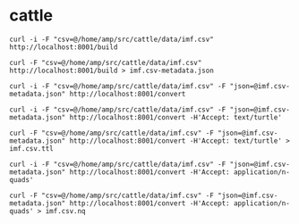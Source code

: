 # cattle

`curl -i -F "csv=@/home/amp/src/cattle/data/imf.csv" http://localhost:8001/build`

`curl -F "csv=@/home/amp/src/cattle/data/imf.csv" http://localhost:8001/build > imf.csv-metadata.json`

`curl -i -F "csv=@/home/amp/src/cattle/data/imf.csv" -F "json=@imf.csv-metadata.json" http://localhost:8001/convert`

`curl -i -F "csv=@/home/amp/src/cattle/data/imf.csv" -F "json=@imf.csv-metadata.json" http://localhost:8001/convert -H'Accept: text/turtle'`

`curl -F "csv=@/home/amp/src/cattle/data/imf.csv" -F "json=@imf.csv-metadata.json" http://localhost:8001/convert -H'Accept: text/turtle' > imf.csv.ttl`

`curl -i -F "csv=@/home/amp/src/cattle/data/imf.csv" -F "json=@imf.csv-metadata.json" http://localhost:8001/convert -H'Accept: application/n-quads'`

`curl -F "csv=@/home/amp/src/cattle/data/imf.csv" -F "json=@imf.csv-metadata.json" http://localhost:8001/convert -H'Accept: application/n-quads' > imf.csv.nq`
